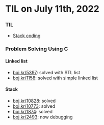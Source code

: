 # **TIL on July 11th, 2022**
### TIL
- [Stack coding](../../../Computer%20Science/Algorithm/stack-07-11-2022.cpp)

### Problem Solving Using C
#### Linked list
- [boj.kr/5397](../../../Problem%20Solving/boj/linked%20list/5397-07-10-2022.cpp): solved with STL list
- [boj.kr/1158](../../../Problem%20Solving/boj/linked%20list/1158-07-11-2022.cpp): solved with simple linked list

#### Stack
- [boj.kr/10828](../../../Problem%20Solving/boj/Stack/10828-07-11-2022.cpp): solved
- [boj.kr/10773](../../../Problem%20Solving/boj/Stack/10773-07-11-2022.cpp): solved
- [boj.kr/1874](../../../Problem%20Solving/boj/Stack/1874-07-11-2022.cpp): solved
- [boj.kr/2493](../../../Problem%20Solving/boj/Stack/2493-07-11-2022.cpp): now debugging